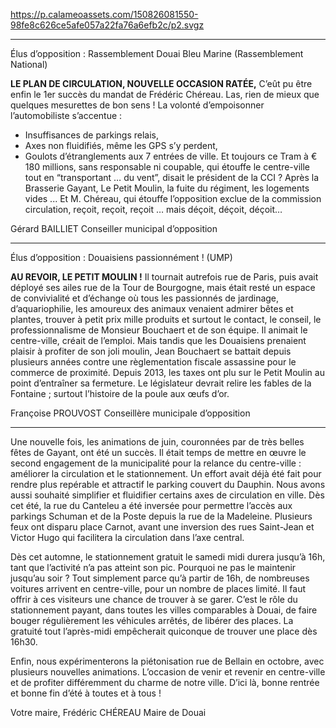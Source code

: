 https://p.calameoassets.com/150826081550-98fe8c626ce5afe057a22fa76a6efb2c/p2.svgz

---

Élus d’opposition : Rassemblement Douai Bleu Marine (Rassemblement National)

**LE PLAN DE CIRCULATION, NOUVELLE OCCASION RATÉE,**
C’eût pu être enfin le 1er succès du mandat de Frédéric Chéreau. Las, rien de mieux que quelques mesurettes de bon sens ! La volonté  d’empoisonner l’automobiliste s’accentue :
- Insuffisances de parkings relais,
- Axes non fluidifiés, même les GPS s’y perdent,
- Goulots d’étranglements aux 7 entrées de ville.
Et toujours ce Tram à € 180 millions, sans responsable ni coupable, qui étouffe le centre-ville tout en “transportant … du vent”, disait le président de la CCI ? Après la Brasserie Gayant, Le Petit Moulin, la fuite du régiment, les logements vides ... Et M. Chéreau, qui étouffe l’opposition exclue de la commission circulation, reçoit, reçoit, reçoit … mais déçoit, déçoit, déçoit…

Gérard BAILLIET
Conseiller municipal d’opposition

---

Élus d’opposition : Douaisiens passionnément ! (UMP)

**AU REVOIR, LE PETIT MOULIN !**
Il tournait autrefois rue de Paris, puis avait déployé ses ailes rue de la Tour de Bourgogne, mais était resté un espace de convivialité et d’échange où tous les passionnés de jardinage, d’aquariophilie, les amoureux des animaux venaient admirer bêtes et plantes, trouver à petit prix mille produits et surtout le contact, le conseil, le professionnalisme de Monsieur Bouchaert et de son équipe. Il animait le centre-ville, créait de l’emploi. Mais tandis que les Douaisiens prenaient plaisir à profiter de son joli moulin, Jean Bouchaert  se battait depuis plusieurs années contre une règlementation fiscale assassine pour le commerce de proximité. Depuis 2013, les taxes ont plu sur le Petit Moulin au point d’entraîner sa fermeture. Le législateur devrait relire les fables de la Fontaine ; surtout l’histoire de la poule aux œufs d’or.

Françoise PROUVOST
Conseillère municipale d’opposition

---

Une nouvelle fois, les animations de juin, couronnées par de très belles fêtes de Gayant, ont été un succès. Il était temps de mettre en œuvre le second engagement de la municipalité pour la relance du centre-ville : améliorer la circulation et le stationnement. Un effort avait déjà été fait pour rendre plus repérable et attractif le parking couvert du Dauphin. Nous avons aussi souhaité simplifier et fluidifier certains axes de circulation en ville. Dès cet été, la rue du Canteleu a été inversée pour permettre l’accès aux parkings Schuman et de la Poste depuis la rue de la Madeleine. Plusieurs feux ont disparu place Carnot, avant une inversion des rues Saint-Jean et Victor Hugo qui facilitera la circulation dans l’axe central.

Dès cet automne, le stationnement gratuit le samedi midi durera jusqu’à 16h, tant que l’activité n’a pas atteint son pic. Pourquoi ne pas le maintenir jusqu’au soir ? Tout simplement parce qu’à partir de 16h, de nombreuses voitures arrivent en centre-ville, pour un nombre de places limité. Il faut offrir à ces visiteurs une chance de trouver à se garer. C’est le rôle du stationnement payant, dans toutes les villes comparables à Douai, de faire bouger régulièrement les véhicules arrêtés, de libérer des places. La gratuité tout l’après-midi empêcherait quiconque de trouver une place dès 16h30.

Enfin, nous expérimenterons la piétonisation rue de Bellain en octobre, avec plusieurs nouvelles animations. L’occasion de venir et revenir en centre-ville et de profiter différemment du charme de notre ville. D’ici là, bonne rentrée et bonne fin d’été à toutes et à tous !

Votre maire,
Frédéric CHÉREAU
Maire de Douai
